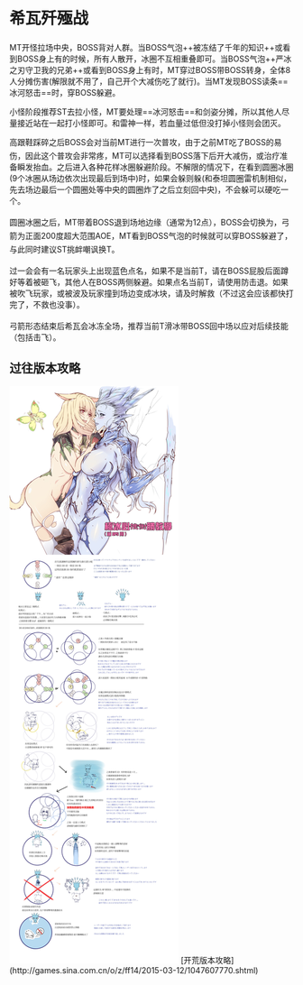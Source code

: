 # 希瓦歼殛战

<img class="no-zoom sm-icon" :src="$withBase('/images/jobs/tank.png')" height="20">MT开怪拉场中央，BOSS背对人群。当BOSS气泡++被冻结了千年的知识++或看到BOSS身上有<Status :id="527" name="冰霜之杖" />的时候，所有人散开，冰圈不互相重叠即可。当BOSS气泡++严冰之刃守卫我的兄弟++或看到BOSS身上有<Status :id="526" name="冰霜之剑" />时，MT穿过BOSS带BOSS转身，全体8人分摊伤害(解限就不用了，自己开个大减伤吃了就行)。当MT发现BOSS读条==冰河怒击==时，穿BOSS躲避。

小怪阶段推荐ST去拉小怪，MT要处理==冰河怒击==和剑姿分摊，所以其他人尽量接近站在一起打小怪即可。和雷神一样，若血量过低但没打掉小怪则会团灭。

高跟鞋踩碎之后BOSS会对当前MT进行一次普攻，由于之前MT吃了BOSS的易伤，因此这个普攻会非常疼，<img class="no-zoom sm-icon" :src="$withBase('/images/jobs/tank.png')" height="20">MT可以选择看到BOSS落下后开大减伤，或<img class="no-zoom sm-icon" :src="$withBase('/images/jobs/healer.png')" height="20">治疗准备瞬发抬血。之后进入各种花样冰圈躲避阶段。不解限的情况下，在看到圆圈冰圈(9个冰圈从场边依次出现最后到场中)时，如果会躲则躲(和泰坦圆圈雷机制相似，先去场边最后一个圆圈处等中央的圆圈炸了之后立刻回中央)，不会躲可以硬吃一个。

圆圈冰圈之后，<img class="no-zoom sm-icon" :src="$withBase('/images/jobs/tank.png')" height="20">MT带着BOSS退到场地边缘（通常为12点），BOSS会切换为<Status :id="528" name="冰霜之弓" />，弓箭为正面200度超大范围AOE，<img class="no-zoom sm-icon" :src="$withBase('/images/jobs/tank.png')" height="20">MT看到BOSS气泡的时候就可以穿BOSS躲避了，与此同时建议<img class="no-zoom sm-icon" :src="$withBase('/images/jobs/tank.png')" height="20">ST挑衅嘲讽换T。

过一会会有一名玩家头上出现蓝色点名，如果不是当前T，<img class="no-zoom sm-icon" :src="$withBase('/images/jobs/healer.png')" height="20"><img class="no-zoom sm-icon" :src="$withBase('/images/jobs/dps.png')" height="20">请在BOSS屁股后面蹲好等着被砸飞，其他人在BOSS两侧躲避。如果点名当前T，请使用<Action name="亲疏自行" />防击退。如果被吹飞玩家，或被波及玩家撞到场边变成冰块，请及时解救（不过这会应该都快打完了，不救也没事）。

弓箭形态结束后希瓦会冰冻全场，推荐<img class="no-zoom sm-icon" :src="$withBase('/images/jobs/healer.png')" height="20"><img class="no-zoom sm-icon" :src="$withBase('/images/jobs/dps.png')" height="20">当前T滑冰带BOSS回中场以应对后续技能（包括击飞）。

## 过往版本攻略

<img src="./duty.assets/80.jpg" />
[开荒版本攻略](http://games.sina.com.cn/o/z/ff14/2015-03-12/1047607770.shtml)